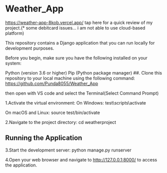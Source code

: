 # Weather_App
https://weather-app-8kob.vercel.app/ tap here for a quick review of my project.(* some debitcard issues... i am not able to use cloud-based platform)

This repository contains a Django application that you can run locally for development purposes.

Before you begin, make sure you have the following installed on your system:

Python (version 3.6 or higher)
Pip (Python package manager)
##. Clone this repository to your local machine using the following command: https://github.com/Punda8055/Weather_App

then open with VS code and select the Terminal(Select Command Prompt)

1.Activate the virtual environment:
On Windows: test\scripts\activate

On macOS and Linux: source test/bin/activate

2.Navigate to the project directory:
cd weatherproject

## Running the Application
3.Start the development server:
 python manage.py runserver

4.Open your web browser and navigate to http://127.0.0.1:8000/ to access the application.
